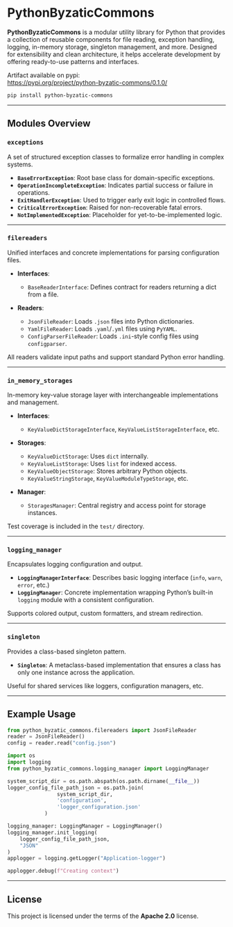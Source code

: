 # PythonByzaticCommons

**PythonByzaticCommons** is a modular utility library for Python that provides a collection of reusable components for file reading, exception handling, logging, in-memory storage, singleton management, and more. Designed for extensibility and clean architecture, it helps accelerate development by offering ready-to-use patterns and interfaces.

Artifact available on pypi:  
https://pypi.org/project/python-byzatic-commons/0.1.0/

```bash
pip install python-byzatic-commons
```

---

## Modules Overview

### `exceptions`
A set of structured exception classes to formalize error handling in complex systems.

- **`BaseErrorException`**: Root base class for domain-specific exceptions.
- **`OperationIncompleteException`**: Indicates partial success or failure in operations.
- **`ExitHandlerException`**: Used to trigger early exit logic in controlled flows.
- **`CriticalErrorException`**: Raised for non-recoverable fatal errors.
- **`NotImplementedException`**: Placeholder for yet-to-be-implemented logic.

---

### `filereaders`
Unified interfaces and concrete implementations for parsing configuration files.

- **Interfaces**:
  - `BaseReaderInterface`: Defines contract for readers returning a dict from a file.

- **Readers**:
  - `JsonFileReader`: Loads `.json` files into Python dictionaries.
  - `YamlFileReader`: Loads `.yaml`/`.yml` files using `PyYAML`.
  - `ConfigParserFileReader`: Loads `.ini`-style config files using `configparser`.

All readers validate input paths and support standard Python error handling.

---

### `in_memory_storages`
In-memory key-value storage layer with interchangeable implementations and management.

- **Interfaces**:
  - `KeyValueDictStorageInterface`, `KeyValueListStorageInterface`, etc.

- **Storages**:
  - `KeyValueDictStorage`: Uses `dict` internally.
  - `KeyValueListStorage`: Uses `list` for indexed access.
  - `KeyValueObjectStorage`: Stores arbitrary Python objects.
  - `KeyValueStringStorage`, `KeyValueModuleTypeStorage`, etc.

- **Manager**:
  - `StoragesManager`: Central registry and access point for storage instances.

Test coverage is included in the `test/` directory.

---

### `logging_manager`
Encapsulates logging configuration and output.

- **`LoggingManagerInterface`**: Describes basic logging interface (`info`, `warn`, `error`, etc.)
- **`LoggingManager`**: Concrete implementation wrapping Python’s built-in `logging` module with a consistent configuration.

Supports colored output, custom formatters, and stream redirection.

---

### `singleton`
Provides a class-based singleton pattern.

- **`Singleton`**: A metaclass-based implementation that ensures a class has only one instance across the application.

Useful for shared services like loggers, configuration managers, etc.

---

## Example Usage

```python
from python_byzatic_commons.filereaders import JsonFileReader
reader = JsonFileReader()
config = reader.read("config.json")
```

```python
import os
import logging
from python_byzatic_commons.logging_manager import LoggingManager

system_script_dir = os.path.abspath(os.path.dirname(__file__))
logger_config_file_path_json = os.path.join(
                system_script_dir,
                'configuration',
                'logger_configuration.json'
            )

logging_manager: LoggingManager = LoggingManager()
logging_manager.init_logging(
    logger_config_file_path_json,
    "JSON"
)
applogger = logging.getLogger("Application-logger")

applogger.debug(f"Creating context")

```

---

## License

This project is licensed under the terms of the **Apache 2.0** license.
